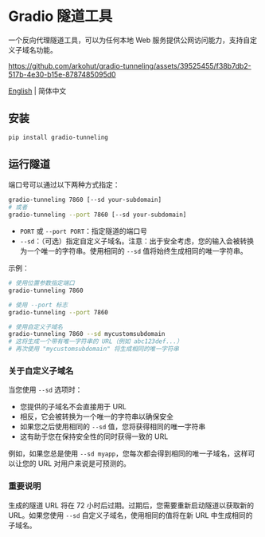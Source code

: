 # Gradio 隧道工具

一个反向代理隧道工具，可以为任何本地 Web 服务提供公网访问能力，支持自定义子域名功能。

https://github.com/arkohut/gradio-tunneling/assets/39525455/f38b7db2-517b-4e30-b15e-8787485095d0

[English](README.md) | 简体中文

## 安装

```sh
pip install gradio-tunneling
```

## 运行隧道

端口号可以通过以下两种方式指定：

```sh
gradio-tunneling 7860 [--sd your-subdomain]
# 或者
gradio-tunneling --port 7860 [--sd your-subdomain]
```

- `PORT` 或 `--port PORT`：指定隧道的端口号
- `--sd`：（可选）指定自定义子域名。注意：出于安全考虑，您的输入会被转换为一个唯一的字符串。使用相同的 `--sd` 值将始终生成相同的唯一字符串。

示例：

```sh
# 使用位置参数指定端口
gradio-tunneling 7860

# 使用 --port 标志
gradio-tunneling --port 7860

# 使用自定义子域名
gradio-tunneling 7860 --sd mycustomsubdomain
# 这将生成一个带有唯一字符串的 URL（例如 abc123def...）
# 再次使用 "mycustomsubdomain" 将生成相同的唯一字符串
```

### 关于自定义子域名

当您使用 `--sd` 选项时：

- 您提供的子域名不会直接用于 URL
- 相反，它会被转换为一个唯一的字符串以确保安全
- 如果您之后使用相同的 `--sd` 值，您将获得相同的唯一字符串
- 这有助于您在保持安全性的同时获得一致的 URL

例如，如果您总是使用 `--sd myapp`，您每次都会得到相同的唯一子域名，这样可以让您的 URL 对用户来说是可预测的。

### 重要说明

生成的隧道 URL 将在 72 小时后过期。过期后，您需要重新启动隧道以获取新的 URL。如果您使用 `--sd` 自定义子域名，使用相同的值将在新 URL 中生成相同的子域名。
